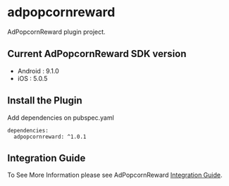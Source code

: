 # adpopcornreward

AdPopcornReward plugin project.

## Current AdPopcornReward SDK version

- Android : 9.1.0
- iOS : 5.0.5

## Install the Plugin

Add dependencies on pubspec.yaml

```
dependencies:
  adpopcornreward: ^1.0.1
```

## Integration Guide

To See More Information please see AdPopcornReward [Integration Guide](https://www.notion.so/adpopcorn/Flutter-1e7c968583f24484879784d106ab0084).
